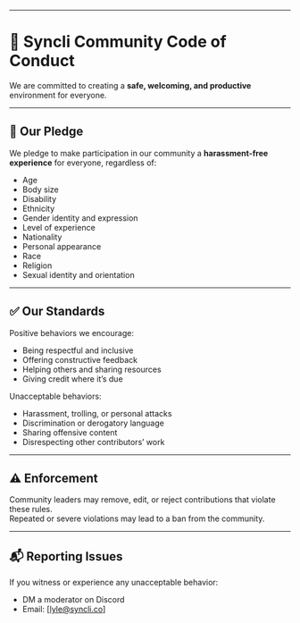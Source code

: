 
---
# 📜 Syncli Community Code of Conduct

We are committed to creating a **safe, welcoming, and productive** environment for everyone.

---

## 🌟 Our Pledge
We pledge to make participation in our community a **harassment-free experience** for everyone, regardless of:
- Age
- Body size
- Disability
- Ethnicity
- Gender identity and expression
- Level of experience
- Nationality
- Personal appearance
- Race
- Religion
- Sexual identity and orientation

---

## ✅ Our Standards
Positive behaviors we encourage:
- Being respectful and inclusive
- Offering constructive feedback
- Helping others and sharing resources
- Giving credit where it’s due

Unacceptable behaviors:
- Harassment, trolling, or personal attacks
- Discrimination or derogatory language
- Sharing offensive content
- Disrespecting other contributors’ work

---

## ⚠ Enforcement
Community leaders may remove, edit, or reject contributions that violate these rules.  
Repeated or severe violations may lead to a ban from the community.

---

## 📬 Reporting Issues
If you witness or experience any unacceptable behavior:
- DM a moderator on Discord
- Email: [lyle@syncli.co]
